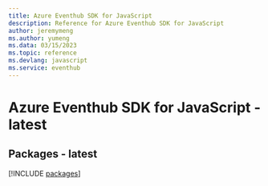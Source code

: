 ```yaml
---
title: Azure Eventhub SDK for JavaScript
description: Reference for Azure Eventhub SDK for JavaScript
author: jeremymeng
ms.author: yumeng
ms.data: 03/15/2023
ms.topic: reference
ms.devlang: javascript
ms.service: eventhub
---
```

# Azure Eventhub SDK for JavaScript - latest
## Packages - latest
[!INCLUDE [packages](eventhub-index.md)]